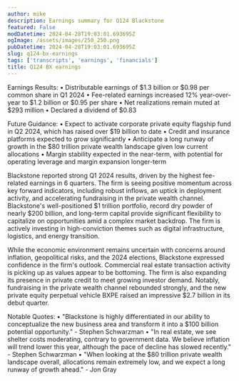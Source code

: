 ```yaml
---
author: mike
description: Earnings summary for Q124 Blackstone 
featured: False
modDatetime: 2024-04-28T19:03:01.693695Z
ogImage: /assets/images/250_250.png
pubDatetime: 2024-04-28T19:03:01.693695Z
slug: q124-bx-earnings
tags: ['transcripts', 'earnings', 'financials']
title: Q124 BX earnings
---
```


Earnings Results:
• Distributable earnings of $1.3 billion or $0.98 per common share in Q1 2024
• Fee-related earnings increased 12% year-over-year to $1.2 billion or $0.95 per share
• Net realizations remain muted at $293 million
• Declared a dividend of $0.83

Future Guidance:
• Expect to activate corporate private equity flagship fund in Q2 2024, which has raised over $19 billion to date
• Credit and insurance platforms expected to grow significantly
• Anticipate a long runway of growth in the $80 trillion private wealth landscape given low current allocations
• Margin stability expected in the near-term, with potential for operating leverage and margin expansion longer-term

Blackstone reported strong Q1 2024 results, driven by the highest fee-related earnings in 6 quarters. The firm is seeing positive momentum across key forward indicators, including robust inflows, an uptick in deployment activity, and accelerating fundraising in the private wealth channel. Blackstone's well-positioned $1 trillion portfolio, record dry powder of nearly $200 billion, and long-term capital provide significant flexibility to capitalize on opportunities amid a complex market backdrop. The firm is actively investing in high-conviction themes such as digital infrastructure, logistics, and energy transition.

While the economic environment remains uncertain with concerns around inflation, geopolitical risks, and the 2024 elections, Blackstone expressed confidence in the firm's outlook. Commercial real estate transaction activity is picking up as values appear to be bottoming. The firm is also expanding its presence in private credit to meet growing investor demand. Notably, fundraising in the private wealth channel rebounded strongly, and the new private equity perpetual vehicle BXPE raised an impressive $2.7 billion in its debut quarter.

Notable Quotes:
• "Blackstone is highly differentiated in our ability to conceptualize the new business area and transform it into a $100 billion potential opportunity." - Stephen Schwarzman
• "In real estate, we see shelter costs moderating, contrary to government data. We believe inflation will trend lower this year, although the pace of decline has slowed recently." - Stephen Schwarzman
• "When looking at the $80 trillion private wealth landscape overall, allocations remain extremely low, and we expect a long runway of growth ahead." - Jon Gray

